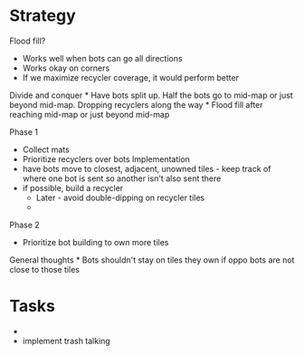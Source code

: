 # Strategy
Flood fill?
  * Works well when bots can go all directions
  * Works okay on corners
  * If we maximize recycler coverage, it would perform better

Divide and conquer
    * Have bots split up. Half the bots go to mid-map or just beyond mid-map. Dropping recyclers along the way
    * Flood fill after reaching mid-map or just beyond mid-map

Phase 1
  * Collect mats
  * Prioritize recyclers over bots
Implementation
  * have bots move to closest, adjacent, unowned tiles - keep track of where one bot is sent so another isn't also sent there
  * if possible, build a recycler 
    * Later - avoid double-dipping on recycler tiles
    * 

Phase 2
* Prioritize bot building to own more tiles

General thoughts
    * Bots shouldn't stay on tiles they own if oppo bots are not close to those tiles

# Tasks
- 
- implement trash talking